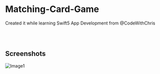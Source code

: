# Matching-Card-Game

Created it while learning Swift5 App Development from @CodeWithChris

<br><br>

## Screenshots

![Image1](https://raw.githubusercontent.com/MohitMourya/Matching-Card-Game-iOS/master/Screenshots/Simulator%20Screen%20Shot%20-%20iPhone%2011%20-%202020-07-15%20at%2012.27.50.png)
